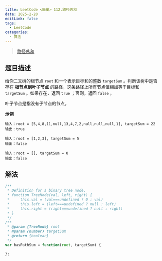 ```yaml
---
title: LeetCode <简单> 112.路径总和
date: 2025-2-20
editLink: false
tags:
  - LeetCode
categories:
  - 算法
---
```


> [路径总和](https://leetcode.cn/problems/path-sum/description/)

## 题目描述

给你二叉树的根节点 `root` 和一个表示目标和的整数 `targetSum` 。判断该树中是否存在 **根节点到叶子节点** 的路径，这条路径上所有节点值相加等于目标和 `targetSum` 。如果存在，返回 `true` ；否则，返回 `false` 。

叶子节点是指没有子节点的节点。

**示例**

```
输入：root = [5,4,8,11,null,13,4,7,2,null,null,null,1], targetSum = 22
输出：true

输入：root = [1,2,3], targetSum = 5
输出：false

输入：root = [], targetSum = 0
输出：false
```

## 解法

```js
/**
 * Definition for a binary tree node.
 * function TreeNode(val, left, right) {
 *     this.val = (val===undefined ? 0 : val)
 *     this.left = (left===undefined ? null : left)
 *     this.right = (right===undefined ? null : right)
 * }
 */
/**
 * @param {TreeNode} root
 * @param {number} targetSum
 * @return {boolean}
 */
var hasPathSum = function(root, targetSum) {

};
```
